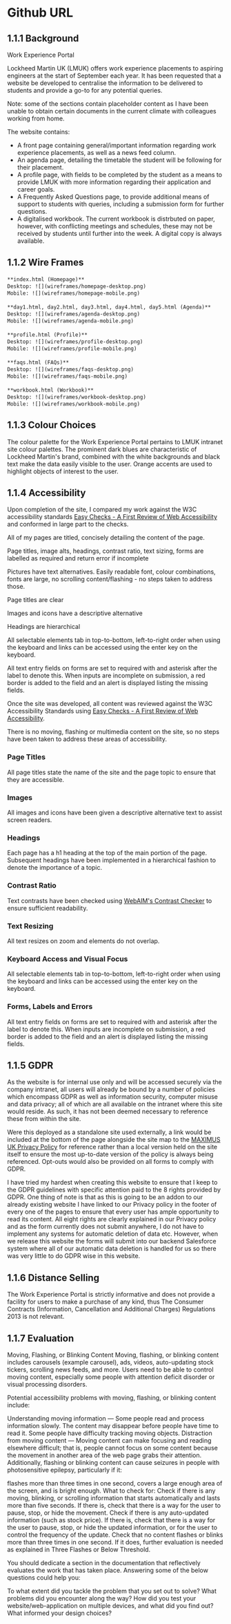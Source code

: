 # Github URL


## 1.1.1 Background

Work Experience Portal

Lockheed Martin UK (LMUK) offers work experience placements to aspiring engineers at the start of September each year. It has been requested that a website be developed to centralise the information to be delivered to students and provide a go-to for any potential queries. 

Note: some of the sections contain placeholder content as I have been unable to obtain certain documents in the current climate with colleagues working from home. 

The website contains:
 - A front page containing general/important information regarding work experience placements, as well as a news feed column. 
 - An agenda page, detailing the timetable the student will be following for their placement. 
 - A profile page, with fields to be completed by the student as a means to provide LMUK with more information regarding their application and career goals. 
 - A Frequently Asked Questions page, to provide additional means of support to students with queries, including a submission form for further questions. 
 - A digitalised workbook. The current workbook is distrbuted on paper, however, with conflicting meetings and schedules, these may not be received by students until further into the week. A digital copy is always available. 

## 1.1.2 Wire Frames

    **index.html (Homepage)**
    Desktop: ![](wireframes/homepage-desktop.png)
    Mobile: ![](wireframes/homepage-mobile.png)

    **day1.html, day2.html, day3.html, day4.html, day5.html (Agenda)**
    Desktop: ![](wireframes/agenda-desktop.png)
    Mobile: ![](wireframes/agenda-mobile.png)

    **profile.html (Profile)**
    Desktop: ![](wireframes/profile-desktop.png)
    Mobile: ![](wireframes/profile-mobile.png)

    **faqs.html (FAQs)**
    Desktop: ![](wireframes/faqs-desktop.png)
    Mobile: ![](wireframes/faqs-mobile.png)

    **workbook.html (Workbook)**
    Desktop: ![](wireframes/workbook-desktop.png)
    Mobile: ![](wireframes/workbook-mobile.png)

## 1.1.3 Colour Choices
The colour palette for the Work Experience Portal pertains to LMUK intranet site colour palettes. The prominent dark blues are characteristic of Lockheed Martin's brand, combined with the white backgrounds and black text make the data easily visible to the user. Orange accents are used to highlight objects of interest to the user.  

## 1.1.4 Accessibility

Upon completion of the site, I compared my work against the W3C accessibility standards [Easy Checks - A First Review of Web Accessibility](https://www.w3.org/WAI/test-evaluate/preliminary/) and conformed in large part to the checks. 

All of my pages are titled, concisely detailing the content of the page. 





Page titles, image alts, headings, contrast ratio, text sizing, forms are labelled as required and return error if incomplete



Pictures have text alternatives. Easily readable font, colour combinations, fonts are large, no scrolling content/flashing - no steps taken to address those. 

Page titles are clear

Images and icons have a descriptive alternative

Headings are hierarchical

All selectable elements tab in top-to-bottom, left-to-right order when using the keyboard and links can be accessed using the enter key on the keyboard. 

All text entry fields on forms are set to required with and asterisk after the label to denote this. When inputs are incomplete on submission, a red border is added to the field and an alert is displayed listing the missing fields.

Once the site was developed, all content was reviewed against the W3C Accessibility Standards using [Easy Checks - A First Review of Web Accessibility](https://www.w3.org/WAI/test-evaluate/preliminary/). 

There is no moving, flashing or multimedia content on the site, so no steps have been taken to address these areas of accessibility.

### Page Titles

All page titles state the name of the site and the page topic to ensure that they are accessible.

### Images

All images and icons have been given a descriptive alternative text to assist screen readers.

### Headings

Each page has a h1 heading at the top of the main portion of the page. Subsequent headings have been implemented in a hierarchical fashion to denote the importance of a topic.

### Contrast Ratio

Text contrasts have been checked using [WebAIM's Contrast Checker](https://webaim.org/resources/contrastchecker/) to ensure sufficient readability.

### Text Resizing

All text resizes on zoom and elements do not overlap.

### Keyboard Access and Visual Focus

All selectable elements tab in top-to-bottom, left-to-right order when using the keyboard and links can be accessed using the enter key on the keyboard. 

### Forms, Labels and Errors

All text entry fields on forms are set to required with and asterisk after the label to denote this. When inputs are incomplete on submission, a red border is added to the field and an alert is displayed listing the missing fields.

## 1.1.5 GDPR



As the website is for internal use only and will be accessed securely via the company intranet, all users will already be bound by a number of policies which encompass GDPR as well as information security, computer misuse and data privacy; all of which are all available on the intranet where this site would reside. As such, it has not been deemed necessary to reference these from within the site.

Were this deployed as a standalone site used externally, a link would be included at the bottom of the page alongside the site map to the [MAXIMUS UK Privacy Policy](https://maximusuk.co.uk/privacy-policy) for reference rather than a local version held on the site itself to ensure the most up-to-date version of the policy is always being referenced. Opt-outs would also be provided on all forms to comply with GDPR.

I have tried my hardest when creating this website to ensure that I keep to the GDPR guidelines with specific attention paid to the 8 rights provided by GDPR.
One thing of note is that as this is going to be an addon to our already existing website I have linked to our Privacy policy in the footer of every one of the pages to ensure that every user has ample opportunity to read its content.
All eight rights are clearly explained in our Privacy policy and as the form currently does not submit anywhere, I do not have to implement any systems for automatic deletion of data etc. However, when we release this website the forms will submit into our backend Salesforce system where all of our automatic data deletion is handled for us so there was very little to do GDPR wise in this website.

## 1.1.6 Distance Selling

The Work Experience Portal is strictly informative and does not provide a facility for users to make a purchase of any kind, thus The Consumer Contracts (Information, Cancellation and Additional Charges) Regulations 2013 is not relevant. 

## 1.1.7 Evaluation


Moving, Flashing, or Blinking Content
Moving, flashing, or blinking content includes carousels (example carousel), ads, videos, auto-updating stock tickers, scrolling news feeds, and more. Users need to be able to control moving content, especially some people with attention deficit disorder or visual processing disorders.

Potential accessibility problems with moving, flashing, or blinking content include:

Understanding moving information — Some people read and process information slowly. The content may disappear before people have time to read it. Some people have difficulty tracking moving objects.
Distraction from moving content — Moving content can make focusing and reading elsewhere difficult; that is, people cannot focus on some content because the movement in another area of the web page grabs their attention.
Additionally, flashing or blinking content can cause seizures in people with photosensitive epilepsy, particularly if it:

flashes more than three times in one second,
covers a large enough area of the screen, and
is bright enough.
What to check for:
Check if there is any moving, blinking, or scrolling information that starts automatically and lasts more than five seconds. If there is, check that there is a way for the user to pause, stop, or hide the movement.
Check if there is any auto-updated information (such as stock price). If there is, check that there is a way for the user to pause, stop, or hide the updated information, or for the user to control the frequency of the update.
Check that no content flashes or blinks more than three times in one second. If it does, further evaluation is needed as explained in Three Flashes or Below Threshold.

You should dedicate a section in the documentation that reflectively evaluates the work that has taken place. Answering some of the below questions could help you:

To what extent did you tackle the problem that you set out to solve?
What problems did you encounter along the way?
How did you test your website/web-application on multiple devices, and what did you find out?
What informed your design choices?